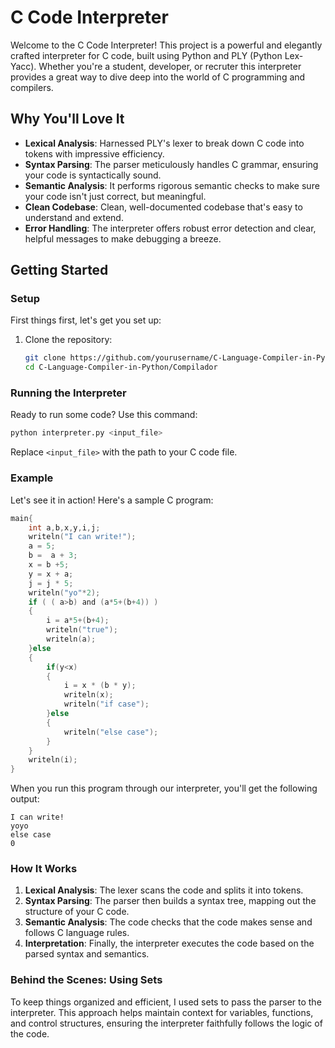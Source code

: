 # C Code Interpreter

Welcome to the C Code Interpreter! This project is a powerful and elegantly crafted interpreter for C code, built using Python and PLY (Python Lex-Yacc). Whether you're a student, developer, or recruter this interpreter provides a great way to dive deep into the world of C programming and compilers.

## Why You'll Love It

- **Lexical Analysis**: Harnessed PLY's lexer to break down C code into tokens with impressive efficiency.
- **Syntax Parsing**: The parser meticulously handles C grammar, ensuring your code is syntactically sound.
- **Semantic Analysis**: It performs rigorous semantic checks to make sure your code isn't just correct, but meaningful.
- **Clean Codebase**: Clean, well-documented codebase that's easy to understand and extend.
- **Error Handling**: The interpreter offers robust error detection and clear, helpful messages to make debugging a breeze.

## Getting Started

### Setup

First things first, let's get you set up:

1. Clone the repository:
    ```sh
    git clone https://github.com/yourusername/C-Language-Compiler-in-Python.git
    cd C-Language-Compiler-in-Python/Compilador
    ```

### Running the Interpreter

Ready to run some code? Use this command:
```sh
python interpreter.py <input_file>
```
Replace `<input_file>` with the path to your C code file.

### Example

Let's see it in action! Here's a sample C program:

```c
main{
	int a,b,x,y,i,j;	
	writeln("I can write!");
	a = 5;
	b =  a + 3;
	x = b +5;
	y = x + a;		
	j = j * 5;
	writeln("yo"*2);
	if ( ( a>b) and (a*5+(b+4)) ) 
	{
		i = a*5+(b+4);
		writeln("true");
		writeln(a);
	}else
	{
		if(y<x)
		{
			i = x * (b * y);
			writeln(x);
			writeln("if case");
		}else
		{
			writeln("else case");
		}
	}
	writeln(i);	
}
```

When you run this program through our interpreter, you'll get the following output:

```
I can write!
yoyo
else case
0
```

### How It Works

1. **Lexical Analysis**: The lexer scans the code and splits it into tokens.
2. **Syntax Parsing**: The parser then builds a syntax tree, mapping out the structure of your C code.
3. **Semantic Analysis**: The code checks that the code makes sense and follows C language rules.
4. **Interpretation**: Finally, the interpreter executes the code based on the parsed syntax and semantics.

### Behind the Scenes: Using Sets

To keep things organized and efficient, I used sets to pass the parser to the interpreter. This approach helps maintain context for variables, functions, and control structures, ensuring the interpreter faithfully follows the logic of the code.
